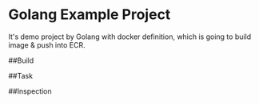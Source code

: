 # Golang Example Project

It's demo project by Golang with docker definition, which is going to build image & push into ECR.

##Build

##Task

##Inspection

